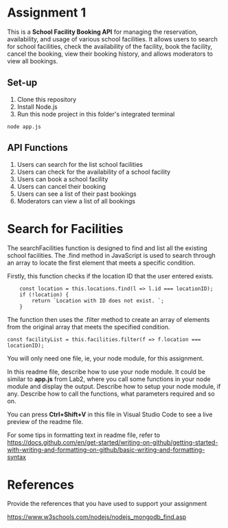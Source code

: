 # Assignment 1

This is a **School Facility Booking API** for managing the reservation, availability, and usage of various school facilities. It allows users to search for school facilities, check the availability of the facility, book the facility, cancel the booking, view their booking history, and allows moderators to view all bookings.

## Set-up
1. Clone this repository
2. Install Node.js
3. Run this node project in this folder's integrated terminal
```
node app.js
```

## API Functions
1. Users can search for the list school facilities
2. Users can check for the availability of a school facility
3. Users can book a school facility
4. Users can cancel their booking
5. Users can see a list of their past bookings
6. Moderators can view a list of all bookings

# Search for Facilities
The searchFacilities function is designed to find and list all the existing school facilities. The .find method in JavaScript is used to search through an array to locate the first element that meets a specific condition.

Firstly, this function checks if the location ID that the user entered exists. 
```
    const location = this.locations.find(l => l.id === locationID);
    if (!location) {
        return `Location with ID does not exist. `;
    }
```
The function then uses the .filter method to create an array of elements from the original array that meets the specified condition.
```
const facilityList = this.facilities.filter(f => f.location === locationID);
```












You will only need one file, ie, your node module, for this assignment.

In this readme file, describe how to use your node module. It could be similar to **app.js** from Lab2, where you call some functions in your node module and display the output. Describe how to setup your node module, if any. Describe how to call the functions, what parameters required and so on.

You can press **Ctrl+Shift+V** in this file in Visual Studio Code to see a live preview of the readme file.

For some tips in formatting text in readme file, refer to https://docs.github.com/en/get-started/writing-on-github/getting-started-with-writing-and-formatting-on-github/basic-writing-and-formatting-syntax

# References
Provide the references that you have used to support your assignment

https://www.w3schools.com/nodejs/nodejs_mongodb_find.asp